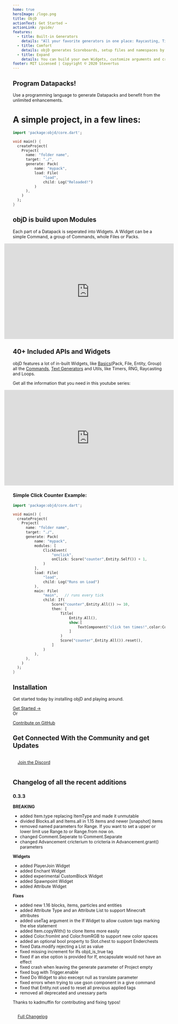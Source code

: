```yaml
---
home: true
heroImage: /logo.png
title: ObjD
actionText: Get Started →
actionLink: /guide/
features:
  - title: Built-in Generators
    details: "All your favorite generators in one place: Raycasting, Title, Book, Nbt, Entity, and much more Generators"
  - title: Comfort
    details: objD generates Scoreboards, setup files and namespaces by itself and provides a high level API
  - title: Expand
    details: You can build your own Widgets, customize arguments and create your own APIs using the tools that objD gives you.
footer: MIT Licensed | Copyright © 2020 Stevertus
---
```


## Program Datapacks!

Use a programming language to generate Datapacks and benefit from the unlimited enhancements.

# A simple project, in a few lines:

```dart
import 'package:objd/core.dart';

void main() {
  createProject(
    Project(
      name: "folder name",
      target: "./",
      generate: Pack(
          name: "mypack",
          load: File(
              "load",
              child: Log("Reloaded!")
          )
      ),
    )
  );
}
```

## objD is build upon Modules

Each part of a Datapack is seperated into Widgets. A Widget can be a simple Command, a group of Commands, whole Files or Packs.

<iframe width="560" height="315" style="margin: 0 calc(50% - 280px)" src="https://www.youtube-nocookie.com/embed/2Df24YXR5to" frameborder="0" allow="accelerometer; autoplay; encrypted-media; gyroscope; picture-in-picture" allowfullscreen></iframe>

## 40+ Included APIs and Widgets

objD features a lot of in-built Widgets, like [Basics](/basics)(Pack, File, Entity, Group) all the [Commands](/wrappers), [Text Generators](/texts) and Utils, like Timers, RNG, Raycasting and Loops.

Get all the information that you need in this youtube series:

<iframe width="560" height="315" style="margin: 0 calc(50% - 280px)" src="https://www.youtube-nocookie.com/embed/videoseries?list=PL5AxRIlgrL5GnKz69w4AUyqpZC35BlxdD" frameborder="0" allow="accelerometer; autoplay; encrypted-media; gyroscope; picture-in-picture" allowfullscreen></iframe>

### Simple Click Counter Example:

```dart
import 'package:objd/core.dart';

void main() {
  createProject(
    Project(
      name: "folder name",
      target: "./",
      generate: Pack(
          name: "mypack",
          modules: [
              ClickEvent(
                  "onclick",
                  onClick: Score("counter",Entity.Self()) + 1,
              )
          ],
          load: File(
              "load",
              child: Log("Runs on Load")
          ),
          main: File(
              "main",   // runs every tick
              child: If(
                  Score("counter",Entity.All()) >= 10,
                  then: [
                      Title(
                          Entity.All(),
                          show:[
                              TextComponent("click ten times!",color:Color.Red)
                          ]
                      )
                      Score("counter",Entity.All()).reset(),
                  ]
              )
          ),
      ),
    )
  );
}
```

## Installation

Get started today by installing objD and playing around.

<div class="hero"><a class="nav-link action-button" href="/guide">Get Started →</a></div>
Or

[Contribute on GitHub](https://github.com/Stevertus/objD)

## Get Connected With the Community and get Updates

<div class="hero" style="padding:16px"><a class="nav-link action-button" href="https://discord.gg/WVDFXUv">Join the Discord</a></div>

## Changelog of all the recent additions

### 0.3.3

**BREAKING**

- added Item.type replacing ItemType and made it unmutable
- divided Blocks.all and Items.all in 1.15 items and newer [snapshot] items
- removed named parameters for Range. If you want to set a upper or lower limit use Range.to or Range.from now on.
- changed Comment.Seperate to Comment.Separate
- changed Advancement cricterium to cricteria in Advancement.grant() parameters

**Widgets**

- added PlayerJoin Widget
- added Enchant Widget
- added experimental CustomBlock Widget
- added Spawnpoint Widget
- added Attribute Widget

**Fixes**

- added new 1.16 blocks, items, particles and entities
- added Attribute Type and an Attribute List to support Minecraft attributes
- added useTag argument in the If Widget to allow custom tags marking the else statement
- added Item.copyWith() to clone Items more easily
- added Color.fromInt and Color.fromRGB to support new color spaces
- added an optional bool property to Slot.chest to support Enderchests
- fixed Data.modify rejecting a List as value
- fixed missing increment for Ifs objd_is_true tag
- fixed if an else option is provided for If, encapsulate would not have an effect
- fixed crash when leaving the generate parameter of Project empty
- fixed bug with Trigger.enable
- fixed Do Widget to also execept null as translate parameter
- fixed errors when trying to use gson component in a give command
- fixed that Entity.not used to reset all previous applied tags
- removed all deprecated and unessary parts

Thanks to kadmuffin for contributing and fixing typos!

<div class="hero" style="padding:16px"><a class="nav-link action-button" href="/changes">Full Changelog</a></div>

